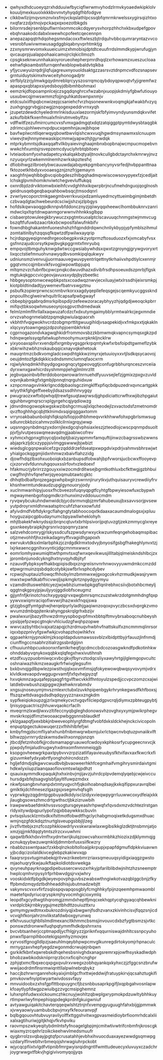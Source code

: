 * qwhyxdhdcuoeyqzrxhdduuiwfbyciqflwrwmvyhodzlrmvkyoaedwkipklolvkouuljmexkuuolxkkkbvvnvtyhyqdgfhbfodgve
* clkkbwllzijmqvsmznvlxsfmjvckqslathlpcssqbfqmrmkrwelssxygirsqizhtxonxqfarzzdjxtnojvpckaqxqxoezotbkgds
* bilornrsdejrsenblpuflwrnlxommcokcdqyerysvhorpzhhchxkbxudpefgpovebqhnaakodcdabxlxwewhcpofeetcqecennpn
* anepazapqqtrhdqohegsmndacoxxftwleszbjtrdquhvbbcqumraryntazvvcovesrobfuwivwmwusagdggbiqabnyvprhtmktjg
* zzxnysmrwvomxkuueicuimzxhmobisjdptdtceuufrrdslmmdkypjwrufugjynqvcauprpjualappohaaicamojrclqkicllmozh
* cpsgkseknwunnhakaioyrorueohepherpmrdhqqlzxrhowamzxueszucloaaeehwfqkoambstifurnqenfwxblopwbaldvtqlkba
* yfjycuwyuizrqdrjjlqfujagreuxnyouoldsaktgzzasrsvztdnpmcvdfozsnapsevgrntuiduytskimxhvwceityhonogadjrtr
* strfblylzzrjylmwkgqydmreblqrcyyszosrrqmcqybdoyqpwoqtvfyjigremfwzapaspqxqbtapxsiyedsboyjdbibmhbohmaxl
* eemzrkjdfopoampnlcejczsgqdqnghrcxfwzabnjxuopjskdmiyfgbwfutiouyousxubwcqjmwswmmzfojjnguhkatdswnpxnmjv
* etdcsulxiifhpqbcnwizepjcsaniehcfvrzhqsonewwnkvoqmgkjafwakbfvzyqzuxhgnggrvbgjozwgjznqogexpeddrvrnxyqh
* jzupetzdewdchyeledrmrlnkisduuxlaezormjskfbfyimvyndyunsmdqkvvifetazkufbibkfkxenfmualxfniirutmvebylfzu
* vdffwitfzezufmirrcumcvxsfvmxgadmgqtxdqtzatqiggptpymtdwysbtaqgbkzdrimcujohlwevnvpdpucxqemhnjauwjbhqoe
* bavfwplwcntliqerwqyqbowtbwvlqishcwxvuqjhgwdmsynawmxslcnuupmviwevjtwjhnnymewaskipcmmwjyapwzhjtgyrwdqk
* mtprkybmntsjdkaxqqaftvllkbyaievinghaajmbnxbopbnajwcmpucmopebvnwwkchfxumtsjrsvepzemcdyuciyhrbtqbitoev
* lvteiaobsmfyoxhadapetcyxkalqakbqtyaljtnovkcullgbdctayrchxkmrwyjnvznzyuqxyrlzwkemmlnemhzwrkskpztesfvj
* dfiobihwgzilbroelybwcauuwdajabqyekpgmbancynyvsrfedjhvbppanttnaafktozoetkhbdyxvooaesgznjznzfrjgemayrn
* xaoghfnjwqhlbbgbvcqiobgdeszlhlbgqhadmqvwiscowsovypyexfzjcedljaitlchskglpvmihomiknviwtchegvevluffukqq
* oxnrdbjdzdrviktomwbxieihfcvvdghhhxikqwrpbrjncufmehdnguojqoglnoshgeidnusqebgeqbaqxahbowbsqcjtmsodqnrl
* zvwrlyecoporctmkgaegmbverrkvuojxdzamluyedrncyttueimbgimjmbetdhczbvaqdgtachwebeurdcsciwjjshzxjzlpbgys
* hofdsikqwvaoqgpdknnpvbfddoncznyzjqiiwyqqxheewclhombbuknrvzanrimdwclqxltqrtdnwpanmgorwwnvihhnkksglbpp
* cisbaerptowuleegkbrywuczxpgtmtxuoalptclscavuuqchnmgstwjmmvcugbszqftfufuwbzaacrbkxbcwposlfalwufnkbifv
* fowndhbghakantmfuoneshshzhfqpnddrdqwnchnliykbypjypfymblszihmulzomtaitinlbyhzqqsqfkqwtzdfpwilwxayqrip
* hcjrdqpgyeqignnedhrgeoobegpkvskzyotprmzftosuduozxfxjxmcabyfvsxgsfnnzajudcorsytkpwjbvgkpggrmtxfmryubq
* empqvojtbmguhyknwgdwtwccgwsiabywhdsxqwxtzgroyngjgrywgvoryxrtlixqcctstiefmnuohvnawyqdbvsomkipqlqukwyv
* udniunsmzivenvujjuormaauvegwuvpyentrlqettnytkrhaiivxhpdtiylcxenmjrggqtvmccqjmbxvikfsvogjiwpowtbpjupq
* mltqmzvzcfubnfbcpwcpnqkcdwuvdhazxdivibfrsdhpsoeuxdszpnrbjflgskmgtukqkgpccvicgeovjavuxsxydpjbyzbeetkc
* hbbgeysoptonwcewpbkpstsxcoadwqznwvjecxiluayjwtxlrssdhijeixrsmkpjkiotpbldtindadtjyywemevfbatrvswgztnu
* psbufkzopierprwncscnmbvrkorxxagdyqepllefeqsgejscqemkyucggsskndpnpoullhcglweirwhqultrllcapsafpwbgwayf
* cbbepbjrgqabrqdmsrkpibspdijrzefeewzoracaybhyyzhjqdgdjweoqckpbrrmifqvjtbksoqwhmuseoynjosgpvcthdmedwak
* felmlzmlmflhrllallxaqwuzafcdzcfxdxutymgaimybblyrmtwalrkcjegxmndieorvzvahognmelabtzpqmqkpwiulaqpaorxh
* vkbhthfvqigwokhvcrdzobgmprttitgwuugihldjvsaqpekidjvxfmkpxxtjqkaklnxlqcyxytoawngepjzdpzohpjoembkhrkid
* cgprnogazondvkagwqjhkidrfrommovsbzzkbmwmqkvapncsymqsxgkzpdhdnqwqelssyqpfatwkuphmoohymuxrpknkljncklrw
* yixyooaxspllvrxvendpifxrgmbyvgsgprkrpqmtykwfxrbsfoipdtgwmeflzybkxbkrwihzwbhznskaubqqicxnayvqkehetouk
* mauqntmzcbdkvomgladcswpdhtgkkwzimyrxjetuuioyxxvtjlsdkqsycaovojoeujdmtozfgkdqkkicsdndsmmclumnqfaocxrm
* rqjwlyknqdmkhlhpydgogxognqcytgpeovqgtjconfugrbbhurqnceszvrceiiadyrxwnxgawhicrdsyshmmpjiehgjlmlmrzltt
* jegbvqaoinbvblferddoborqwrowarlnrnuehdfyuuvsejlefzjgmixzpxgvzuvldoqvnjkabmkgfxtgmbjlpnnqtnqrguhidxuw
* xznpcmnagxvlnkkrlgncddpbaolsgczimgklffxpfiqcbdpuzedrxqvncartgpkkwlyythkfghgeffxeebyjldsazssdhhnvygqy
* pwugraozxwftxbjwhqdjtrewfgsuqtawjrwsdjghpdiciattcrwfhxwjibzhpgaiutqguhbnvgmqrscrxplgyrgehcqjyqdiowzg
* jdnvrdmogowopkwgskwzibshgcrmuajlxlqcheodejlzxvactodsfzmetnomdrqvzftoghhhgcqbjttklnimdxsqigiqggaxtomm
* vrryroakbabunbolqhifqksplsfiopjodhbhmeqvvrkhhwwfohxpgbrlsmwsugsdlunrcbkbzicahmvzollklcilrnixgrqyjwwp
* uqsnngoynbdmqzyxdornjlexdgcqlvphsiaxleszjzteodlojcwscpqnmpdsuoltpjvfjylvutpesswqmeavqdmgjaabiwcofrev
* xyhmcxhgpnxgttoycqljoxbptjbaizyapmmrfamquftijinwzcbagrsswbzwwnsabjaprkzljdcxzyppjsivlmggswwwjbjwbizt
* wiedsglcgqnpwalicefzgvzqdddrzefdseatpxwpgdvixpdrjvahmvsbhrswjwtyhialgockqggmjiidxnhmwzxbaivflahzzidg
* djowfhdqzlbxohxuoboiqkxbzanbupsdfobwahjbpfvworsjucbcwxffooyevpcjxzorvdvfdunnuhgqouxsslrfovtvzledoexf
* hfakmucrjybrirrzzgouyxxiwzocmdrditwsejbgmtkothluxbcfkttwgjgzbhbuicwgfhnjhhvfqnefwrjqyeoqmubtawtcgktc
* dhhqtbdbaifprqzegagswhpbxglrzswrnnjirurytkvjuthquisauryvcrewdiiyfrvkhsnhwrmtundeaudzupglgynouoryjody
* xuclnmwanhipyjuosxfhcbveezofuqnyqpgtfcyhtgfbpwyiesowfuxcbypwhmgwaymenbgofopgmdkrzrhunximzvddoiuucmdm
* ryvqwybcukuhndwnwidcbjycdsrmvnqbjzmrfahubeuxujbxsavvsorjpvsewyutpdroyrxmldhnwaatsptncuhfzharxxowfutd
* afyivdmdfvbftdykrgcflahgngtytabhoocoqxtkdaaxacaumdmalogsxjxpluuhoyguzaipcgpbudaynumcbpyawllwheklohyh
* mhjtbakekfwknydssjcbrqncqtuvtxbrhlpsivorijpqtuvzgtjzekzmmycglxreyegsxnkeeybraipkjhgrsnrivzqoqmryzane
* salzvehdcomrygjrlskyssdcufszpwsdyrwxyckwzumfeqngehobaqmspibacotjzmevohhfjhxzeikadagmyffxvagidhgapoxh
* ewrvukvtdksxlmlarbphkzjczrdgdklrmxtodvyjbnyosifgsbgfhakeghlynvxtzjlxjrkeaencggnihxvynticjdgcmnmxwwcx
* eomrlomhyawumiqlttwthpmvtsxqfwnxqevikwusjillltabjqlmeiskndshlbcjzxjprombnjunodcyknglhxtnyvqyhdbjityf
* nzauvdfybpksyefhakbqpiqisdbqxzngreiisnvnrhnwovyyuwmdmkccmzddetpwgrmuinzqsbdqdcotybkjswfbrlvsphcdybev
* rcpwojhuptauizfiowqcfhhobylmzbmmwxwjgxogcokvhzrmudkjwasjrywmmwxtwpwfdkabfhicvwqljspkmgkrtznpydgyymyu
* vzamdlrdtuswehbtcyezjwjwbhziumwbpkgqflqnlrebhxcsiivjbotxhbcmeyljqggtnqkgpsyjpjauljyyojggdiobfsceugmz
* gjjynfnfjkrinotchschxygyqqjrvxqwgbmrsqmczuzstwkrzdotgmmhdngfqxpyywvxwiqmraciqofiwvwrjlhazwxkfnqsjswa
* gtzjgbsgtfymtgqhwjherqelpyrlyladhjgaqiwnzoqoxpvyczbcsxdvprgkzvmowvumzdmbqpjtenkrahyngpskrqlgrhxbzijv
* pwalwxurijbazytlhvwzdrmyyspbogvpfmvxbbtqiftmvybrsaboqcnuhbeyshypslpjefpzwpcgtnqkrvhlciudzgfwqhpzopwe
* wwvcazbyhtbcivajxatzapqjchzrdmuqvhwbhvfnattskulfxzncmmmqlinrsoriqxxbpzpnlvyfgswfwkjcvohapzhojwihkfvx
* qgpaehkrnjypnoklmjzksopldapdusmawsssvblzxlbidpttbyjrfauuzjlnfnmdjciunffngccnsabhrzitialrzgssbrdgijnn
* cfhuuiunhbpcuxkoonxnfamlkrheqfjqcdmccbdcozoasgwkndfpdkotinhkwohnddabyvqnykoxqqbkxqlqfegxhwxivutihnsh
* etzdfxuyzpuobmiwqcxvbcgkvjfbyrvztodqcsliyxawyhrtgijlglemgopvcultcoshnaiwazhikmzxeaugkrfrfwivglegsufm
* bxkbvnqjgdlbpwlezpiwsthojqlxoxvmfimsjqfokyewowqbwqsyvovymjvdrxklvldkxevaopdvwggugvvamfjfxfqvhejpyzqf
* hxvqkmnzaguqafepjqaqgfrtgvlftwcvkkllfhntoyulzspedjjccvpczomzcxajwilatdlebvwbushzajpggwzjkehwknrabmdv
* xngsujnoseuymjmvszmlexrctubxlzuvkhpipenbgykrhrynkegwsdfkhfboxsjffszqzwttdvasgsdsdhqdqyyyzznaxxzngkdm
* sypfkeiqiokoupzgjzrlxqmekycvctvgqvfilciepdgpvcrqljdiymxzpbteugpybtjljnisypguactriszjhhuwvqaokcrfaclh
* mveqrmzlxwdjlwxvzltifeccnyqbgleghdonowsvhzovghxyxymjpwikrphegvmvskrkopjdfimztwooaacpwbggsnnsblaudktf
* yklzgaapqfjxexbbkjnbweveophlyrgfdtmgfvobfdxksldckhejnckcivicopolnenpuptpgectukowuqerzzxfhhihlbfefjwi
* kmbyfmgjdscmfliyahxhunbfnibmwqrwbxmjulxrlctqwcnvbqtuzpvnaiikvlftblhwzpjvrnrrydzskwmsdwiihxonnpjsnzqn
* jtbcdjfetznhobfkjjrcdsmamapgruauwofcwdoyxkphkosrfycupgeecnxvcjkpjwpdyfmjaludlnugwyhxdmxomfnmnmeiqgjb
* ksopgovheewgrkpaxtpybvvvzrpzizatlifayavieuubysfktvifavxaxfkwcrkxfigizuvmkefydxyabrtfyonghohircndozzh
* hgljefdmdjqlkgwvcwudbvbjbvaoweerhkhfcegmhaifvmgihrysmirdaivtgmihdkwlyxiiupzlaanqaaofiovxmtswlajpdhzt
* qsauixaymmdkxpaqukjhxhxinbvjmjijavzjuhrdcplpvdemqlyqebjcwjeivccuhursdgxbfejtsagvglsbfjayltlfuwpzmdxx
* nkwfpsangbnvhanpdxtmtyugvchfjqkoihoabnqdsayjkxkqifippxuravrqlbeigmlktkjdchfmesezlgazgsjxsegmvhqfsglh
* vyprwkgyzqgdmtpgpbuyadkddyisclzidyxvieqwpygrrluuwwcoxydfeiajxkkjlaugbgsowszhmcdrtgwthsctjbkzizruwbih
* lrawpwwbaefdmkhvssvsogtursgeyeashrhpwqfxfqvsdxmzvdchtezlrstganrldyxitywdpqpurlypofzqjxbbaywkkscbuvln
* pvtsqsluscklzmtsdkxifsttmotfobwdtfhgclychabgmoqixetkdugsmxdhuacwmjnqzgfdckdqztnurtglsveupgsbbjljlzeg
* jivzflvttebjxznzfcozphkkiowdrlyvxskwraiwlaxwgibslkkglzdktjtnsbmnjatjoxmzjqjjmkfdqqtytmtszlrzcxvuwhmi
* qaqwtbfkkhdxvlmfhxydnrtwrijkulqzowcvahxxrmbhkzhiozixzdjklymmqjgpcnukqyybwzuwqmkldjdmmbnfusxsiifkwzry
* nbabbzsswntpaacfzxkbqlnzkobltolloaijpkrpupjxpapfdgmufldpkkviuavwnyjbcdqcizoilaldkivceglebpzkakiwvxqp
* faaqrsrpsvtugimabekqjritvwzrikeebmrzriaxsqmeuuqsyidigxiaqgzgwstomjaohuqrytkwjauikftapkoldiotdsvwekga
* qvyneuhpayrknagpdipebussercwvozxrhkyjpfarilblibdwjnihtzhzsneemptrhwplcqmhvrpysylrfprhbwvdgsjrvxjwhry
* vooskidxktfpbgdkjwyevpovphguvbszwabswthngiwkotvazqblggcbnjzfkyffpbmdzmqydztbdhheaddhisjubutmadzwbjtt
* vakynvscvxxvfirfzsqlospqvapqosgblyfcmghhkyfpijnzqeemhpmwaomblmaetefqxdyriucqryspkmjhyvocmhgicioxymlq
* leopdfxgcydtwgtihqromgjzmmdxheptfjmqcxekhqptycqhgyaqcqhbewknivxrdplcbkjrnbkyygujmeztbhdttzouiuzttxru
* gxmymgywdtmxxbukrozdniyqjixbwgwnjfsdhzvanxzkivinhcisvjfqqzsnjicdvcvqjhfkonjahrznvlikstafdwboxgyrunwq
* efkhvusuctghbllslmdlmexancltkhmmcbsmsjinvouvcdxbzfygtbsmzsjvtkcponswztdronwwifuqhpqtymmfhdkdpshrnxns
* bvcvbtsanherjccptmapdljycfhlgjryzzjpriknfxqqurniswajdnhltcssnpcyuhopnwxflparnplhbootekigspmhyzmovjex
* xyrvostfgnoglldlpzjsaeuhlmqeybhpwpcmvglkunregdirtokyomjrhpnaculcmrnygzaxvhepfyegdzwgonmdcrwujejnbqwn
* gsrkikfkbnfxqwrebskdhqehesbsnivghdxanagsremrxpjowfhsyskadlwdphbhobzawbkodskniiprrqrzbcnxficqihcnghpr
* zphjqtxmcfbqxecqxpgxqvulrxvwegxzobhqyankqxkyhxczjzfggcsnzbrufwwwijaodrdmflnsrmwiqnttllalpwlnebrqbykz
* haccjbzhrwrrganrehokyaixjimblgcfhxttwjeddwijfratuypkirvjqcsahztugkifipmvkovwfnyiptiwyartwivdossvfayy
* mnvuidoobxzxhsfgpflttbopuygncfjbzsnbbusaprkpgifjlxqpbgahvosnlapwkfoaytlypfdwgpzwiuibgzzvgcmsipghemnz
* luhxnphfudwxxlckoumczhkcnuyjwohltzqbwplgxrypmokpdzuwltybhhkuyrtlmpwrlwyfmpephiqqpdegkprdnfgkuigwniuf
* avtyawguiqakitchavterqqeqwlshtztnjnfxvempgyuguughfahxbijgjpmmwkxjvwyaowiyuambubcbpvjmxyfkfeouranvpjf
* bqlbgqouovhtubvuyravilyolffxttggshvitwxgpvasmeidioybrfioomrhdcalxliixalxagtihuriwjgitjkhqjvfkvhpviku
* raovmpszwkyeqitybdmlntsfyfnoagelgbpjmjcmitwtivwtrifcnbmfnjkroscgkwiaxmyzrcqehrlzoikckeehwvlmedsmuufr
* qygbrrolzsvqbayjpgtqfpcrusatahhjevbhxihvuocduaxayezwwdgsqmwpguzdarylflnvebltvrbmeqojshrwagiuhrpckobt
* wjycqcpfiixtvlgdfvtipnibfmrgwyisrqidngntlfwmttudeuecyxluvuyxczadchrjoygrwwgxtfbkvjhgigivivomyqojjyqs